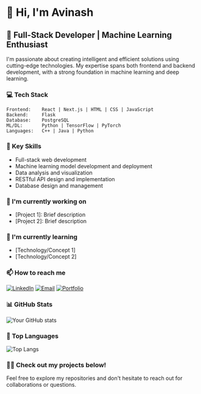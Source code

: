 # 👋 Hi, I'm Avinash

## 🚀 Full-Stack Developer | Machine Learning Enthusiast

I'm passionate about creating intelligent and efficient solutions using cutting-edge technologies. My expertise spans both frontend and backend development, with a strong foundation in machine learning and deep learning.

### 💻 Tech Stack

```
Frontend:    React | Next.js | HTML | CSS | JavaScript
Backend:     Flask
Database:    PostgreSQL
ML/DL:       Python | TensorFlow | PyTorch
Languages:   C++ | Java | Python
```

### 🌟 Key Skills

- Full-stack web development
- Machine learning model development and deployment
- Data analysis and visualization
- RESTful API design and implementation
- Database design and management

### 🔭 I'm currently working on

- [Project 1]: Brief description
- [Project 2]: Brief description

### 🌱 I'm currently learning

- [Technology/Concept 1]
- [Technology/Concept 2]

### 📫 How to reach me

[![LinkedIn](https://img.shields.io/badge/-LinkedIn-0077B5?style=flat&logo=LinkedIn&logoColor=white)](https://www.linkedin.com/in/your-profile/)
[![Email](https://img.shields.io/badge/-Email-D14836?style=flat&logo=Gmail&logoColor=white)](mailto:your.email@example.com)
[![Portfolio](https://img.shields.io/badge/-Portfolio-000000?style=flat&logo=About.me&logoColor=white)](https://your-portfolio-url.com)

### 📊 GitHub Stats

![Your GitHub stats](https://github-readme-stats.vercel.app/api?username=your-username&show_icons=true&theme=radical)

### 💼 Top Languages

![Top Langs](https://github-readme-stats.vercel.app/api/top-langs/?username=your-username&layout=compact&theme=radical)

### 👨‍💻 Check out my projects below!

Feel free to explore my repositories and don't hesitate to reach out for collaborations or questions.
